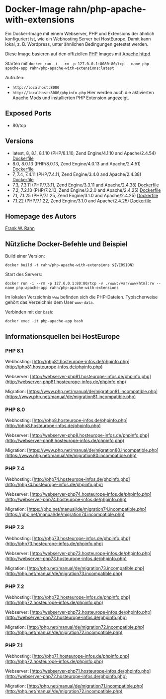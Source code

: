 # Docker-Image rahn/php-apache-with-extensions
Ein Docker-Image mit einem Webserver, PHP und Extensions der ähnlich konfiguriert ist, wie ein Webhosting 
Server bei HostEurope. Damit kann lokal, z. B. Wordpress, unter ähnlichen Bedingungen getestet werden.

Diese Image basieren auf den offiziellen [PHP](https://hub.docker.com/_/php) Images mit [Apache httpd](https://httpd.apache.org/).

Starten mit `docker run -i --rm -p 127.0.0.1:8080:80/tcp --name php-apache-app rahn/php-apache-with-extensions:latest`

Aufrufen:
* `http://localhost:8080`
* `http://localhost:8080/phpinfo.php` Hier werden auch die aktivierten Apache Mods und installierten PHP Extension angezeigt.

## Exposed Ports
* 80/tcp

## Versions
* latest, 8, 8.1, 8.1.10 (PHP/8.1.10, Zend Engine/4.1.10 and Apache/2.4.54) [Dockerfile](https://github.com/frank-rahn/docker-rahn-php-apache-with-extensions/blob/main/8.1.10/Dockerfile)
* 8.0, 8.0.13 (PHP/8.0.13, Zend Engine/4.0.13 and Apache/2.4.51) [Dockerfile](https://github.com/frank-rahn/docker-rahn-php-apache-with-extensions/blob/main/8.0.13/Dockerfile)
* 7, 7.4, 7.4.11 (PHP/7.4.11, Zend Engine/3.4.0 and Apache/2.4.38) [Dockerfile](https://github.com/frank-rahn/docker-rahn-php-apache-with-extensions/blob/main/7.4.11/Dockerfile)
* 7.3, 7.3.11 (PHP/7.3.11, Zend Engine/3.3.11 and Apache/2.4.38) [Dockerfile](https://github.com/frank-rahn/docker-rahn-php-apache-with-extensions/blob/main/7.3.11/Dockerfile)
* 7.2, 7.2.13 (PHP/7.2.13, Zend Engine/3.2.0 and Apache/2.4.25) [Dockerfile](https://github.com/frank-rahn/docker-rahn-php-apache-with-extensions/blob/main/7.2.13/Dockerfile)
* 7.1, 7.1.25 (PHP/7.1.25, Zend Engine/3.1.0 and Apache/2.4.25) [Dockerfile](https://github.com/frank-rahn/docker-rahn-php-apache-with-extensions/blob/main/7.1.25/Dockerfile)
* 7.1.22 (PHP/7.1.22, Zend Engine/3.1.0 and Apache/2.4.25) [Dockerfile](https://github.com/frank-rahn/docker-rahn-php-apache-with-extensions/blob/main/7.1.22/Dockerfile)

## Homepage des Autors
[Frank W. Rahn](https://www.frank-rahn.de/)

## Nützliche Docker-Befehle und Beispiel
Build einer Version:

    docker build -t rahn/php-apache-with-extensions ${VERSION}

Start des Servers:

    docker run -i --rm -p 127.0.0.1:80:80/tcp -v ./www:/var/www/html:rw --name php-apache-app rahn/php-apache-with-extensions

Im lokalen Verzeichnis `www` befinden sich die PHP-Dateien. Typischerweise gehört das Verzeichnis dem User `www-data`. 

Verbinden mit der `bash`:

    docker exec -it php-apache-app bash

## Informationsquellen bei HostEurope

### PHP 8.1
Webhosting: [http://php81.hosteurope-infos.de/phpinfo.php](http://php81.hosteurope-infos.de/phpinfo.php)

Webserver: [http://webserver-php81.hosteurope-infos.de/phpinfo.php](http://webserver-php81.hosteurope-infos.de/phpinfo.php)

Migration: [https://www.php.net/manual/de/migration81.incompatible.php](https://www.php.net/manual/de/migration81.incompatible.php)


### PHP 8.0
Webhosting: [http://php8.hosteurope-infos.de/phpinfo.php](http://php8.hosteurope-infos.de/phpinfo.php)

Webserver: [http://webserver-php8.hosteurope-infos.de/phpinfo.php](http://webserver-php8.hosteurope-infos.de/phpinfo.php)

Migration: [https://www.php.net/manual/de/migration80.incompatible.php](https://www.php.net/manual/de/migration80.incompatible.php)

### PHP 7.4
Webhosting: [http://php74.hosteurope-infos.de/phpinfo.php](http://php74.hosteurope-infos.de/phpinfo.php)

Webserver: [http://webserver-php74.hosteurope-infos.de/phpinfo.php](http://webserver-php74.hosteurope-infos.de/phpinfo.php)

Migration: [https://php.net/manual/de/migration74.incompatible.php](https://php.net/manual/de/migration74.incompatible.php)

### PHP 7.3
Webhosting: [http://php73.hosteurope-infos.de/phpinfo.php](http://php73.hosteurope-infos.de/phpinfo.php)

Webserver: [http://webserver-php73.hosteurope-infos.de/phpinfo.php](http://webserver-php73.hosteurope-infos.de/phpinfo.php)

Migration: [http://php.net/manual/de/migration73.incompatible.php](http://php.net/manual/de/migration73.incompatible.php)

### PHP 7.2
Webhosting: [http://php72.hosteurope-infos.de/phpinfo.php](http://php72.hosteurope-infos.de/phpinfo.php)

Webserver: [http://webserver-php72.hosteurope-infos.de/phpinfo.php](http://webserver-php72.hosteurope-infos.de/phpinfo.php)

Migration: [http://php.net/manual/de/migration72.incompatible.php](http://php.net/manual/de/migration72.incompatible.php)

### PHP 7.1
Webhosting: [http://php71.hosteurope-infos.de/phpinfo.php](http://php72.hosteurope-infos.de/phpinfo.php)

Webserver: [http://webserver-php71.hosteurope-infos.de/phpinfo.php](http://webserver-php72.hosteurope-infos.de/phpinfo.php)

Migration: [http://php.net/manual/de/migration71.incompatible.php](http://php.net/manual/de/migration72.incompatible.php)
